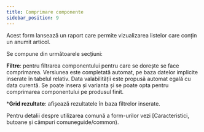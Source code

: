 ```yaml
---
title: Comprimare componente
sidebar_position: 9
---
```


Acest form lansează un raport care permite vizualizarea listelor care conțin un anumit articol.

Se compune din următoarele secțiuni:

**Filtre**: pentru filtrarea componentului pentru care se dorește se face comprimarea. Versiunea este completată automat, pe baza datelor implicite inserate în tabelul relativ. Data valabilității este propusă automat egală cu data curentă. Se poate insera și varianta și se poate opta pentru comprimarea componentului pe produsul finit.

***Grid rezultate**: afișează rezultatele în baza filtrelor inserate. 

Pentru detalii despre utilizarea comună a form-urilor vezi [Caracteristici, butoane și câmpuri comuneguide/common).

